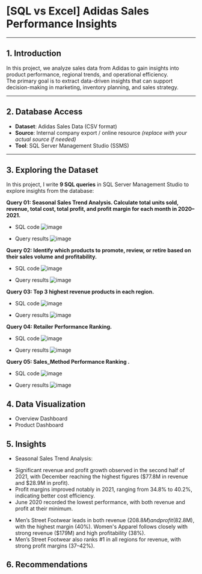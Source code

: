 # [SQL vs Excel] Adidas Sales Performance Insights

---

## 1. Introduction

In this project, we analyze sales data from Adidas to gain insights into product performance, regional trends, and operational efficiency.  
The primary goal is to extract data-driven insights that can support decision-making in marketing, inventory planning, and sales strategy.

---

## 2. Database Access

- **Dataset**: Adidas Sales Data (CSV format)  
- **Source**: Internal company export / online resource *(replace with your actual source if needed)*  
- **Tool**: SQL Server Management Studio (SSMS)  

---

## 3. Exploring the Dataset

In this project, I write **9 SQL queries** in SQL Server Management Studio to explore insights from the database:

**Query 01: Seasonal Sales Trend Analysis. Calculate total units sold, revenue, total cost, total profit, and profit margin for each month in 2020–2021.**
-  SQL code 
![image](https://github.com/user-attachments/assets/5b78229e-77e6-492d-b92f-99b2e0d851b6)

- Query results
![image](https://github.com/user-attachments/assets/35ecfeb2-40c3-4599-9ff5-cddf4eef1cb1)

**Query 02: Identify which products to promote, review, or retire based on their sales volume and profitability.**
- SQL code
![image](https://github.com/user-attachments/assets/19fdfab8-cc96-4906-9541-bf2851267cf1)

- Query results
![image](https://github.com/user-attachments/assets/dc02f058-3ee8-4a8a-88e8-ec00c3d76826)

**Query 03: Top 3 highest revenue products in each region.**
- SQL code
![image](https://github.com/user-attachments/assets/70b98a1d-044a-4785-b93c-e2aa67ca1766)

- Query results
![image](https://github.com/user-attachments/assets/8fa75ca6-f0ec-4f53-8a4f-feddab34028c)

**Query 04: Retailer Performance Ranking.**
- SQL code
![image](https://github.com/user-attachments/assets/60559108-bf35-4df7-972e-d8b9697194f9)

- Query results
![image](https://github.com/user-attachments/assets/f60ad8e3-36d0-498d-b451-ecbcc41f5b67)

**Query 05: Sales_Method Performance Ranking .**
- SQL code
![image](https://github.com/user-attachments/assets/50e50636-3b48-407b-a254-02414f895f28)

- Query results
![image](https://github.com/user-attachments/assets/8cd89c78-1eda-4b3c-8acd-f6042f71f749)

## 4. Data Visualization
- Overview Dashboard
- Product Dashboard
## 5. Insights
- Seasonal Sales Trend Analysis: 
+ Significant revenue and profit growth observed in the second half of 2021, with December reaching the highest figures ($77.8M in revenue and $28.9M in profit).
+ Profit margins improved notably in 2021, ranging from 34.8% to 40.2%, indicating better cost efficiency.
+ June 2020 recorded the lowest performance, with both revenue and profit at their minimum.
- Men’s Street Footwear leads in both revenue ($208.8M) and profit ($82.8M), with the highest margin (40%). Women's Apparel follows closely with strong revenue ($179M) and high profitability (38%).
- Men’s Street Footwear also ranks #1 in all regions for revenue, with strong profit margins (37–42%). 

## 6. Recommendations
